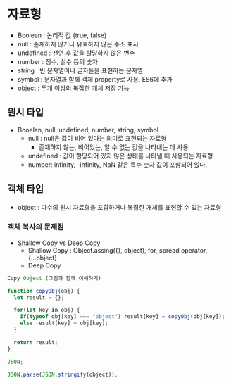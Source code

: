 # 자료형

- Boolean : 논리적 값 (true, false)
- null : 존재하지 않거나 유효하지 않은 주소 표시
- undefined : 선언 후 값을 할당하지 않은 변수
- number : 정수, 실수 등의 숫자
- string : 빈 문자열이나 글자들을 표현하는 문자열
- symbol : 문자열과 함께 객체 property로 사용, ES6에 추가
- object : 두개 이상의 복잡한 개체 저장 가능

## 원시 타입

- Booelan, null, undefined, number, string, symbol
  - null : null은 값이 비어 있다는 의미로 표현되는 자료형
    - 존재하지 않는, 비어있는, 알 수 없는 값을 나타내는 데 사용
  - undefined : 값이 할당되어 있지 않은 상태를 나타낼 때 사용되는 자료형
  - number: infinity, -infinity, NaN 같은 특수 숫자 값이 포함되어 있다.

## 객체 타입

- object : 다수의 원시 자료형을 포함하거나 복잡한 개체를 표현할 수 있는 자료형

### 객체 복사의 문제점

- Shallow Copy vs Deep Copy
  - Shallow Copy : Object.assing({}, object), for, spread operator, {...object}
  - Deep Copy

```js
Copy Object (그림과 함께 이해하기)

function copyObj(obj) {
  let result = {};

  for(let key in obj) {
    if(typeof obj[key] === "object") result[key] = copyObj(obj[key]);
    else result[key] = obj[key];
  }

  return result;
}
```

```js
JSON;

JSON.parse(JSON.stringify(object));
```
